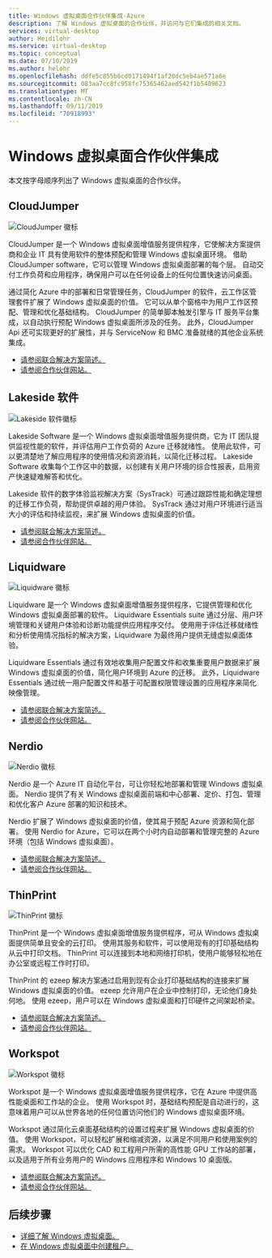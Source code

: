 ```yaml
---
title: Windows 虚拟桌面合作伙伴集成-Azure
description: 了解 Windows 虚拟桌面的合作伙伴，并访问与它们集成的相关文档。
services: virtual-desktop
author: Heidilohr
ms.service: virtual-desktop
ms.topic: conceptual
ms.date: 07/10/2019
ms.author: helohr
ms.openlocfilehash: ddfe5c855b6cd0171494f1af20dc5eb4ae571a6e
ms.sourcegitcommit: 083aa7cc8fc958fc75365462aed542f1b5409623
ms.translationtype: MT
ms.contentlocale: zh-CN
ms.lasthandoff: 09/11/2019
ms.locfileid: "70918993"
---
```

# <a name="windows-virtual-desktop-partner-integrations"></a>Windows 虚拟桌面合作伙伴集成

本文按字母顺序列出了 Windows 虚拟桌面的合作伙伴。

## <a name="cloudjumper"></a>CloudJumper

![CloudJumper 徽标](./media/partners/cloudjumper.png)

CloudJumper 是一个 Windows 虚拟桌面增值服务提供程序，它使解决方案提供商和企业 IT 具有使用软件的整体预配和管理 Windows 虚拟桌面环境。 借助 CloudJumper software，它可以管理 Windows 虚拟桌面部署的每个层。 自动交付工作负荷和应用程序，确保用户可以在任何设备上的任何位置快速访问桌面。

通过简化 Azure 中的部署和日常管理任务，CloudJumper 的软件，云工作区管理套件扩展了 Windows 虚拟桌面的价值。 它可以从单个窗格中为用户工作区预配、管理和优化基础结构。 CloudJumper 的简单脚本触发引擎与 IT 服务平台集成，以自动执行预配 Windows 虚拟桌面所涉及的任务。 此外，CloudJumper Api 还可实现更好的扩展性，并与 ServiceNow 和 BMC 准备就绪的其他企业系统集成。

- [请参阅联合解决方案简述。](https://query.prod.cms.rt.microsoft.com/cms/api/am/binary/RE3p0Mg)
- [请参阅合作伙伴网站。](https://cloudjumper.com/wvd/)

## <a name="lakeside-software"></a>Lakeside 软件

![Lakeside 软件徽标](./media/partners/lakeside.png)

Lakeside Software 是一个 Windows 虚拟桌面增值服务提供商，它为 IT 团队提供监视性能的软件，并评估用户工作负荷的 Azure 迁移就绪性。 使用此软件，可以更清楚地了解应用程序的使用情况和资源消耗，以简化迁移过程。 Lakeside Software 收集每个工作区中的数据，以创建有关用户环境的综合性报表，启用资产快速疑难解答和优化。

Lakeside 软件的数字体验监视解决方案（SysTrack）可通过跟踪性能和确定理想的迁移工作负荷，帮助提供卓越的用户体验。 SysTrack 通过对用户环境进行适当大小的评估和持续监视，来扩展 Windows 虚拟桌面的价值。

- [请参阅联合解决方案简述。](https://query.prod.cms.rt.microsoft.com/cms/api/am/binary/RE3oL8Q)
- [请参阅合作伙伴网站。](https://www.lakesidesoftware.com/assessments/wvd)

## <a name="liquidware"></a>Liquidware

![Liquidware 徽标](./media/partners/liquidware.png)

Liquidware 是一个 Windows 虚拟桌面增值服务提供程序，它提供管理和优化 Windows 虚拟桌面部署的软件。 Liquidware Essentials suite 通过分层、用户环境管理和关键用户体验和诊断功能提供应用程序交付。 使用用于评估迁移就绪性和分析使用情况指标的解决方案，Liquidware 为最终用户提供无缝虚拟桌面体验。

Liquidware Essentials 通过有效地收集用户配置文件和收集重要用户数据来扩展 Windows 虚拟桌面的价值，简化用户环境到 Azure 的迁移。 此外，Liquidware Essentials 通过统一用户配置文件和基于可配置权限管理设置的应用程序来简化映像管理。

- [请参阅联合解决方案简述。](https://query.prod.cms.rt.microsoft.com/cms/api/am/binary/RE3oSY1)
- [请参阅合作伙伴网站。](https://www.liquidware.com/solutions/solutions-platform/microsoft)

## <a name="nerdio"></a>Nerdio

![Nerdio 徽标](./media/partners/nerdio.png)

Nerdio 是一个 Azure IT 自动化平台，可让你轻松地部署和管理 Windows 虚拟桌面。 Nerdio 提供了有关 Windows 虚拟桌面前端和中心部署、定价、打包、管理和优化客户 Azure 部署的知识和技术。

Nerdio 扩展了 Windows 虚拟桌面的价值，使其易于预配 Azure 资源和简化部署。 使用 Nerdio for Azure，它可以在两个小时内自动部署和管理完整的 Azure 环境（包括 Windows 虚拟桌面）。

- [请参阅联合解决方案简述。](https://query.prod.cms.rt.microsoft.com/cms/api/am/binary/RE3p0Mh)
- [请参阅合作伙伴网站。](https://getnerdio.com/academy/windows-virtual-desktop-explained-for-msps/)

## <a name="thinprint"></a>ThinPrint

![ThinPrint 徽标](./media/partners/thinprint.png)

ThinPrint 是一个 Windows 虚拟桌面增值服务提供程序，可从 Windows 虚拟桌面提供简单且安全的云打印。 使用其服务和软件，可以使用现有的打印基础结构从云中打印文档。 ThinPrint 可以连接到本地和网络打印机，使用户能够轻松地在办公室或远程工作时打印。

ThinPrint 的 ezeep 解决方案通过启用到现有企业打印基础结构的连接来扩展 Windows 虚拟桌面的价值。 ezeep 允许用户在企业中控制打印，无论他们身处何地。 使用 ezeep，用户可以在 Windows 虚拟桌面和打印硬件之间架起桥梁。

- [请参阅联合解决方案简述。](https://query.prod.cms.rt.microsoft.com/cms/api/am/binary/RE3oYas)
- [请参阅合作伙伴网站。](https://www.ezeep.com/wvd-printing)

## <a name="workspot"></a>Workspot

![Workspot 徽标](./media/partners/workspot.png)

Workspot 是一个 Windows 虚拟桌面增值服务提供程序，它在 Azure 中提供高性能桌面和工作站的企业。 使用 Workspot 时，基础结构预配是自动进行的，这意味着用户可以从世界各地的任何位置访问他们的 Windows 虚拟桌面环境。

Workspot 通过简化云桌面基础结构的设置过程来扩展 Windows 虚拟桌面的价值。 使用 Workspot，可以轻松扩展和缩减资源，以满足不同用户和使用案例的需求。 Workspot 可以优化 CAD 和工程用户所需的高性能 GPU 工作站的部署，以及适用于所有业务用户的 Windows 应用程序和 Windows 10 桌面版。

- [请参阅联合解决方案简述。](https://query.prod.cms.rt.microsoft.com/cms/api/am/binary/RE3oL8P)
- [请参阅合作伙伴网站。](https://www.workspot.com/wvd)

## <a name="next-steps"></a>后续步骤

- [详细了解 Windows 虚拟桌面。](overview.md)
- [在 Windows 虚拟桌面中创建租户。](tenant-setup-azure-active-directory.md)
